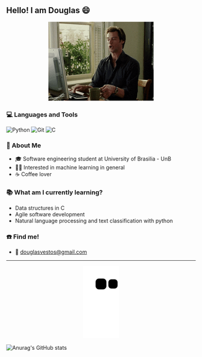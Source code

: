 ## Hello! I am Douglas 😄 

<div align='center'> 
<img src='https://raw.githubusercontent.com/dougAlvs/dougAlvs/main/coffee.gif'></img>
</div>

### 💻 Languages and Tools
![Python](https://img.shields.io/badge/python-3670A0?style=for-the-badge&logo=python&logoColor=ffdd54)
![Git](https://img.shields.io/badge/git-%23F05033.svg?style=for-the-badge&logo=git&logoColor=white)
![C](https://img.shields.io/badge/c-%2300599C.svg?style=for-the-badge&logo=c&logoColor=white)


### 📌 About Me

- 🎓 Software engineering student at University of Brasilia - UnB
- 👨‍💻 Interested in machine learning in general
- ☕ Coffee lover

### 📚 What am I currently learning?

- Data structures in C
- Agile software development
- Natural language processing and text classification with python

### ☎️ Find me!
- 📧 douglasvestos@gmail.com

---
<div align='center'> 

![Snake animation](https://github.com/dougAlvs/dougAlvs/blob/output/github-contribution-grid-snake.svg)

</div>

![Anurag's GitHub stats](https://github-readme-stats.vercel.app/api?username=dougAlvs&show_icons=true&theme=transparent)
